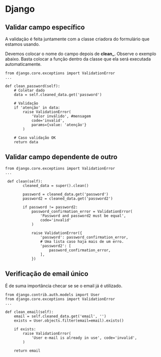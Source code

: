# Django

## Validar campo específico

A validação é feita juntamente com a classe criadora do formulário que estamos usando.

Devemos colocar o nome do campo depois de **clean_**. Observe o exemplo abaixo. Basta colocar a função dentro da classe que ela será executada automaticamente.

```
from django.core.exceptions import ValidationError
...

def clean_password(self):
    # Coletar dado
    data = self.cleaned_data.get('password') 

    # Validação
    if 'atenção' in data:
        raise ValidationError(
            'Valor inválido', #mensagem
            code='invalid',
            params={value: 'atenção'}
        )

    # Caso validação OK
    return data

```

## Validar campo dependente de outro


```
from django.core.exceptions import ValidationError
...

 def clean(self):
        cleaned_data = super().clean()

        password = cleaned_data.get('password')
        password2 = cleaned_data.get('password2')

        if password != password2:
            password_confirmation_error = ValidationError(
                'Password and password2 must be equal',
                code='invalid'
            )

            raise ValidationError({
                'password': password_confirmation_error,
                # Uma lista caso haja mais de um erro.
                'password2': [
                    password_confirmation_error,
                ],
            })
```

## Verificação de email único

É de suma importância checar se se o email já é utilizado.
```
from django.contrib.auth.models import User
from django.core.exceptions import ValidationError
...

def clean_email(self):
    email = self.cleaned_data.get('email', '')
    exists = User.objects.filter(email=email).exists()

    if exists:
        raise ValidationError(
            'User e-mail is already in use', code='invalid',
        )

    return email
```